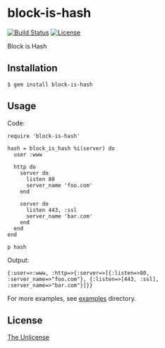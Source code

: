 # block-is-hash

[![Build Status](https://travis-ci.org/raviqqe/block-is-hash.svg?branch=master)](https://travis-ci.org/raviqqe/block-is-hash)
[![License](https://img.shields.io/badge/license-unlicense-lightgray.svg)](https://unlicense.org)

Block is Hash

## Installation

```
$ gem install block-is-hash
```

## Usage

Code:

```
require 'block-is-hash'

hash = block_is_hash %i(server) do
  user :www

  http do
    server do
      listen 80
      server_name 'foo.com'
    end

    server do
      listen 443, :ssl
      server_name 'bar.com'
    end
  end
end

p hash
```

Output:

```
{:user=>:www, :http=>{:server=>[{:listen=>80, :server_name=>"foo.com"}, {:listen=>[443, :ssl], :server_name=>"bar.com"}]}}
```

For more examples, see [examples](examples) directory.

## License

[The Unlicense](https://unlicense.org)
